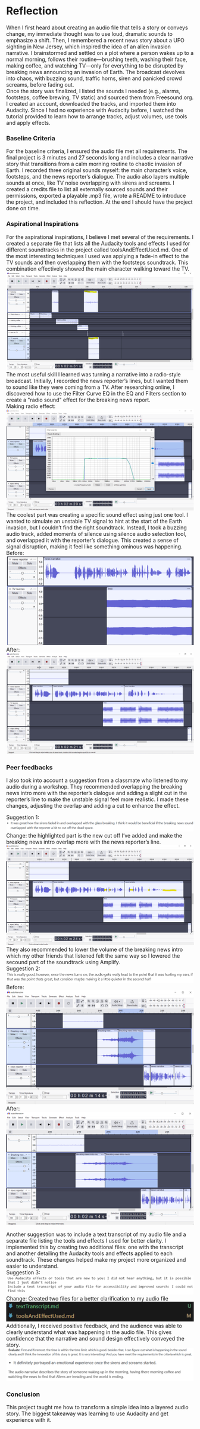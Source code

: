 # Reflection
When I first heard about creating an audio file that tells a story or conveys change, my immediate thought was to use loud, dramatic sounds to emphasize a shift. Then, I remembered a recent news story about a UFO sighting in New Jersey, which inspired the idea of an alien invasion narrative. I brainstormed and settled on a plot where a person wakes up to a normal morning, follows their routine—brushing teeth, washing their face, making coffee, and watching TV—only for everything to be disrupted by breaking news announcing an invasion of Earth. The broadcast devolves into chaos, with buzzing sound, traffic horns, siren and panicked crowd screams, before fading out.<br>
Once the story was finalized, I listed the sounds I needed (e.g., alarms, footsteps, coffee brewing, TV static) and sourced them from Freesound.org. I created an account, downloaded the tracks, and imported them into Audacity. Since I had no experience with Audacity before, I watched the tutorial provided to learn how to arrange tracks, adjust volumes, use tools and apply effects.<br>
### Baseline Criteria
For the baseline criteria, I ensured the audio file met all requirements. The final project is 3 minutes and 27 seconds long and includes a clear narrative story that transitions from a calm morning routine to chaotic invasion of Earth. I recorded three original sounds myself: the main character’s voice, footsteps, and the news reporter’s dialogue. The audio also layers multiple sounds at once, like TV noise overlapping with sirens and screams. I created a credits file to list all externally sourced sounds and their permissions, exported a playable .mp3 file, wrote a README to introduce the project, and included this reflection. At the end I should have the project done on time.<br>
### Aspirational Inspirations
For the aspirational inspirations, I believe I met several of the requirements. I created a separate file that lists all the Audacity tools and effects I used for different soundtracks in the project called toolsAndEffectUsed.md. One of the most interesting techniques I used was applying a fade-in effect to the TV sounds and then overlapping them with the footsteps soundtrack. This combination effectively showed the main character walking toward the TV.
![alt text](<Reflection images/Screenshot 2025-02-05 175759.png>)
The most useful skill I learned was turning a narrative into a radio-style broadcast. Initially, I recorded the news reporter’s lines, but I wanted them to sound like they were coming from a TV. After researching online, I discovered how to use the Filter Curve EQ in the EQ and Filters section to create a "radio sound" effect for the breaking news report.<br>
Making radio effect:
![alt text](<Reflection images/radioEffect.png>)
The coolest part was creating a specific sound effect using just one tool. I wanted to simulate an unstable TV signal to hint at the start of the Earth invasion, but I couldn’t find the right soundtrack. Instead, I took a buzzing audio track, added moments of silence using silence audio selection tool, and overlapped it with the reporter’s dialogue. This created a sense of signal disruption, making it feel like something ominous was happening.<br>
Before:
![alt text](<Reflection images/Before.png>)
After:
![alt text](<Reflection images/After.png>)
### Peer feedbacks
I also took into account a suggestion from a classmate who listened to my audio during a workshop. They recommended overlapping the breaking news intro more with the reporter’s dialogue and adding a slight cut in the reporter’s line to make the unstable signal feel more realistic. I made these changes, adjusting the overlap and adding a cut to enhance the effect.<br>

Suggestion 1: 
![alt text](<Reflection images/suggestion1.png>)
Change: the highlighted part is the new cut off I’ve added and make the breaking news intro overlap more with the news reporter’s line.
![alt text](<Reflection images/Change1.png>)<br>
They also recommended to lower the volume of the breaking news intro which my other friends that listened felt the same way so I lowered the secound part of the soundtrack using Amplify.<br>
Suggestion 2:
![alt text](<Reflection images/suggestion2.png>)
Before:
![alt text](<Reflection images/change3Before.png>)
After:
![alt text](<Reflection images/change3.png>)<br>

Another suggestion was to include a text transcript of my audio file and a separate file listing the tools and effects I used for better clarity. I implemented this by creating two additional files: one with the transcript and another detailing the Audacity tools and effects applied to each soundtrack. These changes helped make my project more organized and easier to understand.<br>
Suggestion 3:
![alt text](<Reflection images/suggestion3.png>)
Change: Created two files for a better clarification to my audio file
![alt text](<Reflection images/change2.png>)<br>
Additionally, I received positive feedback, and the audience was able to clearly understand what was happening in the audio file. This gives confidence that the narrative and sound design effectively conveyed the story.
![alt text](<Reflection images/positive.png>)
### Conclusion
This project taught me how to transform a simple idea into a layered audio story. The biggest takeaway was learning to use Audacity and get experience with it. 

